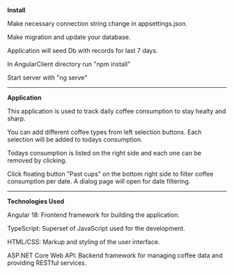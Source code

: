 **Install**

Make necessary connection string change in appsettings.json. 

Make migration and update your database.

Application will seed Db with records for last 7 days. 

In AngularClient directory run "npm install"

Start server with "ng serve"

***********************************************************************************************************************************************

**Application**

This application is used to track daily coffee consumption to stay healty and sharp.

You can add different coffee types from left selection buttons. Each selection will be added to todays consumption.

Todays consumption is listed on the right side and each one can be removed by clicking.

Click floating button "Past cups" on the bottom right side to filter coffee consumption per date. A dialog page will open for date filtering.

***********************************************************************************************************************************************

**Technologies Used**

Angular 18: Frontend framework for building the application.

TypeScript: Superset of JavaScript used for the development.

HTML/CSS: Markup and styling of the user interface.

ASP.NET Core Web API: Backend framework for managing coffee data and providing RESTful services.



